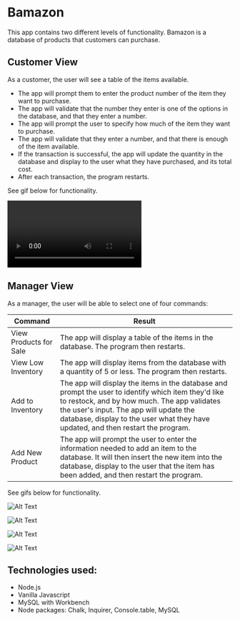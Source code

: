 # Bamazon

This app contains two different levels of functionality. Bamazon is a database of products that customers can purchase.

## Customer View
As a customer, the user will see a table of the items available.
* The app will prompt them to enter the product number of the item they want to purchase.
* The app will validate that the number they enter is one of the options in the database, and that they enter a number.
* The app will prompt the user to specify how much of the item they want to purchase.
* The app will validate that they enter a number, and that there is enough of the item available. 
* If the transaction is successful, the app will update the quantity in the database and display to the user what they have purchased, and its total cost.
* After each transaction, the program restarts.

See gif below for functionality.

![CustomerView](/images/JoyousFrayedEquestrian.webm)

## Manager View
As a manager, the user will be able to select one of four commands:

Command | Result
------------ | -------------
View Products for Sale | The app will display a table of the items in the database. The program then restarts.
View Low Inventory | The app will display items from the database with a quantity of 5 or less. The program then restarts.
Add to Inventory | The app will display the items in the database and prompt the user to identify which item they'd like to restock, and by how much. The app validates the user's input. The app will update the database, display to the user what they have updated, and then restart the program.
Add New Product | The app will prompt the user to enter the information needed to add an item to the database. It will then insert the new item into the database, display to the user that the item has been added, and then restart the program.

See gifs below for functionality.

![Alt Text](url)

![Alt Text](url)

![Alt Text](url)

![Alt Text](url)


## Technologies used:
* Node.js
* Vanilla Javascript
* MySQL with Workbench
* Node packages: Chalk, Inquirer, Console.table, MySQL